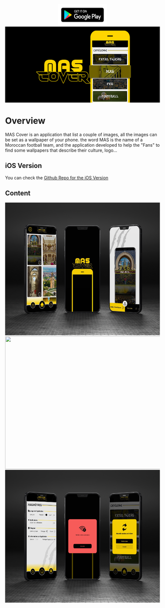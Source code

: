 <center>
<a href="https://play.google.com/store/apps/details?id=tahadeta.example.mascover"><img src="/play_store_icon.png" width="160" height="70"/></a>
</center>
<img src="/mas_cover.png"/>

# Overview
MAS Cover is an application that list a couple of images, all the images can be set as a wallpaper of your phone.
the word MAS is the name of a Moroccan football team, and the application developed to help the "Fans" to find some wallpapers that describe their culture, logo...

## iOS Version

   
You can check the [Github Repo for the iOS Version](https://github.com/tahajadid/MASCover-iOS)

## Content

<img src="/image_mas.png" width="600" height="430"/>

<img src="/image_mas-3.png" width="600" height="430"/>

<img src="/image_mas-2.png" width="600" height="430"/>
